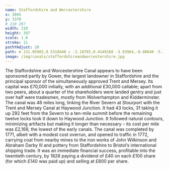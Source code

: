 ```yaml
---
name: Staffordshire and Worcestershire
x: 3045
y: 3370
# 210 297
width: 210
height: 397
scale: 1.8
stroke: 11
pathYAdjust: 20
path: m 131.05903,9.5310448 c -2.18765,0.4149168 -3.93964,-0.80649 -5.12679,0.4401856 -2.51631,2.3655756 -6.64368,8.3877026 -8.39525,8.2680596 -2.13013,-0.224349 -6.99055,-2.626609 -7.98831,-3.617166 -1.09082,-1.082949 -2.89912,-3.750367 -5.48999,-3.574716 -2.06191,0.464671 -3.90374,5.935921 -3.91272,7.242739 0.0388,1.43406 1.48211,5.870235 1.20585,7.223909 -2.037339,1.875325 -1.848672,0.05235 -3.237567,2.995453 -0.624609,1.323563 0.110342,9.831549 0.413994,11.320206 0.531603,2.606193 1.640643,2.738847 2.220793,5.155374 0.22338,5.408136 -4.522883,10.421749 -6.276688,14.26144 -2.358291,5.496543 -0.289084,4.778453 0.144517,5.992518 1.095122,3.066298 2.846848,1.400957 0.534267,7.92101 -2.285556,5.4653 -5.386666,1.035749 -5.307888,7.526072 0.297042,2.652154 -1.548996,0.312252 -1.949763,3.90185 2.0227,4.663818 2.75443,3.898012 6.921473,3.738723 1.41109,0.0078 2.068553,-0.816386 2.905008,0.723598 -0.09326,2.625635 0.173555,4.874838 -0.792364,6.316138 -2.22479,1.016287 -5.099129,0.143597 -6.689987,1.739229 -1.434612,1.333092 -3.257559,3.762553 -3.095656,5.532083 0.569251,3.52296 0.340872,4.58489 -1.349821,6.68898 -3.255327,6.38386 -3.825731,12.5246 -5.298965,19.0631 -1.011825,3.54139 -4.030775,5.42228 -6.007802,8.64567 -1.028466,1.67684 -2.406626,5.58021 -5.952366,6.96186 -2.979059,0.46364 -9.445936,3.26437 -10.889331,5.76318 -2.062844,3.42785 -2.127683,9.59612 -1.65386,12.20793 1.281808,4.66459 4.722269,5.89822 4.885455,9.97823 0.02784,3.0773 -2.067237,4.65172 -2.558047,7.51344 -0.476532,3.05298 -1.100871,8.73399 1.321425,10.60312 3.579233,1.01007 -1.105388,3.67239 -1.175889,6.50151 0,1.95481 0.229514,4.71712 0.884037,6.65684 1.18229,3.50379 -1.36231,5.94715 -1.36231,9.07442 0,2.17929 0.790207,7.85508 -0.522433,9.08008 -2.041138,1.90486 -3.01064,-2.59768 -5.414793,1.74766 -2.60801,6.08085 2.893001,0.76031 1.943522,8.04353 -0.672797,4.20887 3.417396,7.54459 -0.269118,10.80725 -4.273003,1.76756 -12.228828,6.17797 -12.404609,9.40258 -0.377831,5.22179 -0.162006,5.88504 -0.789671,8.44822 -0.549103,2.69198 0.593608,4.62897 0.06472,8.08907 1.329144,6.88356 -3.221348,10.45896 -5.202398,15.05573 -0.198313,6.41711 -3.508443,7.6585 -5.393759,11.76242
image: /img/canals/staffordshireandworcestershire.jpg
---
```


The Staffordshire and Worcestershire Canal appears to have been sponsored partly by Gower, the largest landowner in Staffordshire and the principal sponsor of the simultaneously approved Trent and Mersey. Its capital was £70,000 initially, with an additional £30,000 callable; apart from two peers, about a quarter of the shareholders were landed gentry and just over half were tradesmen, mostly from Wolverhampton and Kidderminster. The canal was 46 miles long, linking the River Severn at Stourport with the Trent and Mersey Canal at Haywood Junction. It had 43 locks, 31 taking it up 292 feet from the Severn to a ten-mile summit before the remaining twelve locks took it down to Haywood Junction. It followed natural contours, minimizing artifacts but making it longer than necessary – its cost per mile was £2,168, the lowest of the early canals. The canal was completed by 1771, albeit with a modest cost overrun, and opened to traffic in 1772, carrying coal from nearby mines to the iron works of John Wilkinson and Abraham Darby III and pottery from Staffordshire to Bristol’s international shipping trade. It was an immediate financial success, profitable into the twentieth century, by 1828 paying a dividend of £40 on each £100 share (for which £140 was paid up) and selling at £800 per share.
